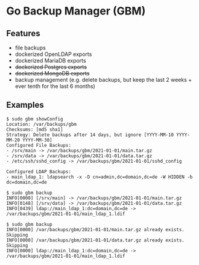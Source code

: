 # Go Backup Manager (GBM)
## Features
* file backups
* dockerized OpenLDAP exports
* dockerized MariaDB exports
* ~~dockerized Postgres exports~~
* ~~dockerized MongoDB exports~~
* backup management (e.g. delete backups, but keep the last 2 weeks + ever tenth for the last 6 months)


## Examples
```
$ sudo gbm showConfig
Location: /var/backups/gbm
Checksums: [md5 sha1]
Strategy: Delete backups after 14 days, but ignore [YYYY-MM-10 YYYY-MM-20 YYYY-MM-30] 
Configured File Backups:
- /srv/main -> /var/backups/gbm/2021-01-01/main.tar.gz
- /srv/data -> /var/backups/gbm/2021-01-01/data.tar.gz
- /etc/ssh/sshd_config -> /var/backups/gbm/2021-01-01/sshd_config

Configured LDAP Backups:
- main_ldap_1: ldapsearch -x -D cn=admin,dc=domain,dc=de -W HIDDEN -b dc=domain,dc=de

$ sudo gbm backup
INFO[0000] [/srv/main] -> /var/backups/gbm/2021-01-01/main.tar.gz 
INFO[0148] [/srv/data] -> /var/backups/gbm/2021-01-01/data.tar.gz 
INFO[0439] ldap://main_ldap_1:dc=domain,dc=de -> /var/backups/gbm/2021-01-01/main_ldap_1.ldif 

$ sudo gbm backup
INFO[0000] /var/backups/gbm/2021-01-01/main.tar.gz already exists. Skipping 
INFO[0000] /var/backups/gbm/2021-01-01/data.tar.gz already exists. Skipping 
INFO[0000] ldap://main_ldap_1:dc=domain,dc=de -> /var/backups/gbm/2021-01-01/main_ldap_1.ldif 
```